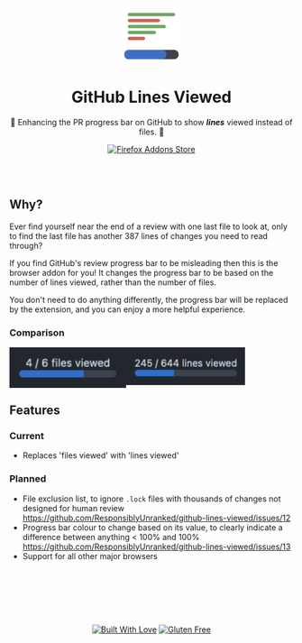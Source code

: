 <div align="center">
  <img width="100" src="assets/1024.png"/>
  <h1>GitHub Lines Viewed</h1>
  <p>🔎 Enhancing the PR progress bar on GitHub to show <em><strong>lines</strong></em> viewed instead of files. 📝</p>
</div>
<p align="center"><a rel="noreferrer noopener" href="https://addons.mozilla.org/en-US/firefox/addon/github-lines-viewed/"><img alt="Firefox Addons Store" src="https://img.shields.io/badge/Firefox-FF7139?style=for-the-badge&logo=Firefox-Browser&logoColor=white"></a></p>
<br/>
<br/>

## Why?

Ever find yourself near the end of a review with one last file to look at,
only to find the last file has another 387 lines of changes you need to read through?

If you find GitHub's review progress bar to be misleading then this is the
browser addon for you! It changes the progress bar to be based on the number of lines
viewed, rather than the number of files.

You don't need to do anything differently, the progress bar will be replaced by the
extension, and you can enjoy a more helpful experience.

### Comparison

<img align="left" width="207" src="assets/before.png"/>
<img align="centre" width="211" src="assets/after.png"/>

## Features

### Current

- Replaces 'files viewed' with 'lines viewed'

### Planned

- File exclusion list, to ignore `.lock` files with thousands of changes not designed
  for human review https://github.com/ResponsiblyUnranked/github-lines-viewed/issues/12
- Progress bar colour to change based on its value, to clearly indicate a difference
  between anything < 100% and 100% https://github.com/ResponsiblyUnranked/github-lines-viewed/issues/13
- Support for all other major browsers

<br/>
<br/>
<br/>
<br/>
<br/>
<p align="center"><a rel="noreferrer noopener" href="https://forthebadge.com/"><img alt="Built With Love" src="https://forthebadge.com/images/featured/featured-built-with-love.svg"></a> <a rel="noreferrer noopener" href="https://forthebadge.com/"><img alt="Gluten Free" src="https://forthebadge.com/images/featured/featured-gluten-free.svg"></a></p>
